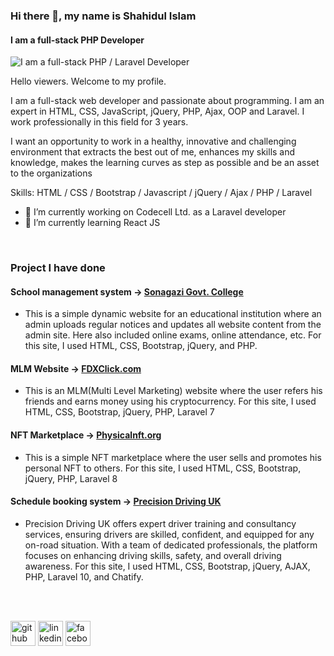 ### Hi there 👋, my name is Shahidul Islam
#### I am a full-stack PHP Developer
![I am a full-stack PHP / Laravel Developer](https://media.licdn.com/dms/image/C5616AQEd_xqJnn6jBg/profile-displaybackgroundimage-shrink_350_1400/0/1643737966402?e=1701302400&v=beta&t=M3vXSNGyt1pZrhPA2knB0SvDyXwgmqbtMCgNtDHPTto)

Hello viewers. Welcome to my profile. 

I am a full-stack web developer and passionate about programming. I am an expert in HTML, CSS, JavaScript, jQuery, PHP, Ajax, OOP and Laravel. I work professionally in this field for 3 years.

I want an opportunity to work in a healthy, innovative and challenging environment that extracts the best out of me, enhances my skills and knowledge, makes the learning curves as step as possible and be an asset to the organizations

Skills: HTML / CSS / Bootstrap / Javascript / jQuery / Ajax / PHP / Laravel

- 🔭 I’m currently working on Codecell Ltd. as a Laravel developer
- 🌱 I’m currently learning React JS

<br>

### Project I have done

#### School management system -> <a href="https://sonagazicollege.gov.bd/" target="_blank">Sonagazi Govt. College</a>
- This is a simple dynamic website for an educational institution where an admin uploads regular notices and updates all website content from the admin site. Here also included online exams, online attendance, etc. For this site, I used HTML, CSS, Bootstrap, jQuery, and PHP.

#### MLM Website -> <a href="https://fdxclick.com/" target="_blank">FDXClick.com</a>
- This is an MLM(Multi Level Marketing) website where the user refers his friends and earns money using his cryptocurrency. For this site, I used HTML, CSS, Bootstrap, jQuery, PHP, Laravel 7

#### NFT Marketplace -> <a href="https://alpha.physicalnft.org/" target="_blank">Physicalnft.org</a>
- This is a simple NFT marketplace where the user sells and promotes his personal NFT to others. For this site, I used HTML, CSS, Bootstrap, jQuery, PHP, Laravel 8

#### Schedule booking system -> <a href="https://precisiondriving.uk/" target="_blank">Precision Driving UK</a>
- Precision Driving UK offers expert driver training and consultancy services, ensuring drivers are skilled, confident, and equipped for any on-road situation. With a team of dedicated professionals, the platform focuses on enhancing driving skills, safety, and overall driving awareness. For this site, I used HTML, CSS, Bootstrap, jQuery, AJAX, PHP, Laravel 10, and Chatify.

<br><br>

[<img src='https://cdn.jsdelivr.net/npm/simple-icons@3.0.1/icons/github.svg' alt='github' height='40'>](https://github.com/shahidul890)  [<img src='https://cdn.jsdelivr.net/npm/simple-icons@3.0.1/icons/linkedin.svg' alt='linkedin' height='40'>](https://www.linkedin.com/in/antorislam/)  [<img src='https://cdn.jsdelivr.net/npm/simple-icons@3.0.1/icons/facebook.svg' alt='facebook' height='40'>](https://www.facebook.com/its.antorislam/)  



